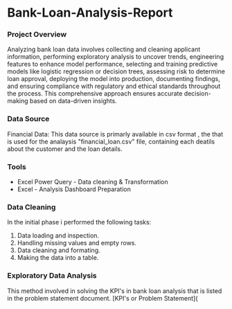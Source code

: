# Bank-Loan-Analysis-Report

### Project Overview
Analyzing bank loan data involves collecting and cleaning applicant information, performing exploratory analysis to uncover trends, engineering features to enhance model performance, selecting and training predictive models like logistic regression or decision trees, assessing risk to determine loan approval, deploying the model into production, documenting findings, and ensuring compliance with regulatory and ethical standards throughout the process. This comprehensive approach ensures accurate decision-making based on data-driven insights.

### Data Source 
Financial Data: This data source is primarly available in csv format , the that is used for the analaysis "financial_loan.csv" file, containing each deatils about the customer and the loan details.

### Tools 
- Excel Power Query - Data cleaning & Transformation
- Excel - Analysis Dashboard Preparation

### Data Cleaning 
In the initial phase i performed the following tasks:
1. Data loading and inspection.
2. Handling missing values and empty rows. 
3. Data cleaning and formating.
4. Making the data into a table.

### Exploratory Data Analysis 
This method involved in solving the KPI's in bank loan analysis that is listed in the problem statement document.
[KPI's or Problem Statement]{



  
